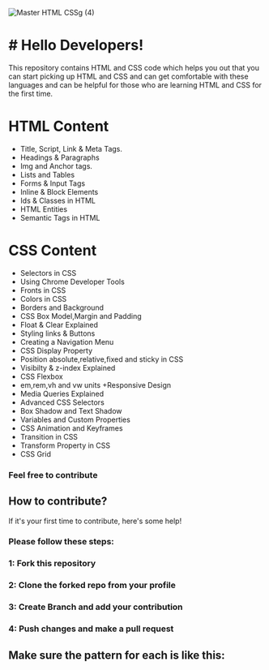 ![Master HTML   CSSg (4)](https://user-images.githubusercontent.com/96164867/222175851-5da284be-a432-4691-b65c-5be6d29c6f3d.png)




# # Hello Developers!
This repository contains HTML and CSS code which helps you out that you can start picking up HTML and CSS and can get comfortable with these languages and can be helpful for those who are learning HTML and CSS for the first time.
#  HTML Content

* Title, Script, Link & Meta Tags.
* Headings & Paragraphs 
* Img and Anchor tags.
* Lists and Tables
* Forms & Input Tags
* Inline & Block Elements
* Ids & Classes in HTML 
* HTML Entities 
* Semantic Tags in HTML
# CSS Content
* Selectors in CSS
* Using Chrome Developer Tools
* Fronts in CSS
* Colors in CSS
* Borders and Background
* CSS Box Model,Margin and Padding
* Float & Clear Explained
* Styling links & Buttons
* Creating a Navigation Menu
* CSS Display Property
* Position absolute,relative,fixed and sticky in CSS
* Visibilty & z-index Explained
* CSS Flexbox
* em,rem,vh and vw units +Responsive Design 
* Media Queries Explained
* Advanced CSS Selectors
* Box Shadow and Text Shadow
* Variables and Custom Properties
* CSS Animation and Keyframes
* Transition in CSS
* Transform Property in CSS
* CSS Grid

### Feel free to contribute 
## How to contribute?
If it's your first time to contribute, here's some help!
### Please follow these steps:
### 1: Fork this repository
### 2: Clone the forked repo from your profile
### 3: Create Branch and add your contribution
### 4: Push changes and make a pull request

## Make sure the pattern for each is like this:

